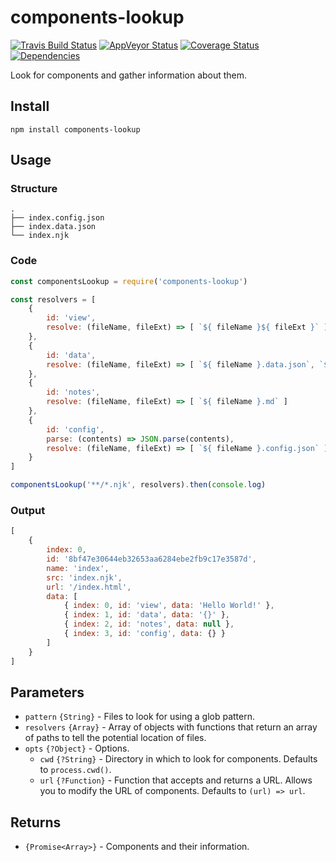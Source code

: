 # components-lookup

[![Travis Build Status](https://travis-ci.org/comwrap/components-lookup.svg?branch=master)](https://travis-ci.org/comwrap/components-lookup) [![AppVeyor Status](https://ci.appveyor.com/api/projects/status/jel403y9seskhel4?svg=true)](https://ci.appveyor.com/project/electerious/components-lookup) [![Coverage Status](https://coveralls.io/repos/github/comwrap/components-lookup/badge.svg?branch=master)](https://coveralls.io/github/comwrap/components-lookup?branch=master) [![Dependencies](https://david-dm.org/comwrap/components-lookup.svg)](https://david-dm.org/comwrap/components-lookup#info=dependencies)

Look for components and gather information about them.

## Install

```
npm install components-lookup
```

## Usage

### Structure

```
.
├── index.config.json
├── index.data.json
└── index.njk
```

### Code

```js
const componentsLookup = require('components-lookup')

const resolvers = [
	{
		id: 'view',
		resolve: (fileName, fileExt) => [ `${ fileName }${ fileExt }` ]
	},
	{
		id: 'data',
		resolve: (fileName, fileExt) => [ `${ fileName }.data.json`, `${ fileName }.data.js` ]
	},
	{
		id: 'notes',
		resolve: (fileName, fileExt) => [ `${ fileName }.md` ]
	},
	{
		id: 'config',
		parse: (contents) => JSON.parse(contents),
		resolve: (fileName, fileExt) => [ `${ fileName }.config.json` ]
	}
]

componentsLookup('**/*.njk', resolvers).then(console.log)
```

### Output

```js
[
	{
		index: 0,
		id: '8bf47e30644eb32653aa6284ebe2fb9c17e3587d',
		name: 'index',
		src: 'index.njk',
		url: '/index.html',
		data: [
			{ index: 0, id: 'view', data: 'Hello World!' },
			{ index: 1, id: 'data', data: '{}' },
			{ index: 2, id: 'notes', data: null },
			{ index: 3, id: 'config', data: {} }
		]
	}
]
```

## Parameters

- `pattern` `{String}` - Files to look for using a glob pattern.
- `resolvers` `{Array}` - Array of objects with functions that return an array of paths to tell the potential location of files.
- `opts` `{?Object}` - Options.
	- `cwd` `{?String}` - Directory in which to look for components. Defaults to `process.cwd()`.
	- `url` `{?Function}` - Function that accepts and returns a URL. Allows you to modify the URL of components. Defaults to `(url) => url`.

## Returns

- `{Promise<Array>}` - Components and their information.